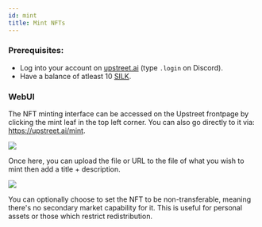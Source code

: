 ```yaml
---
id: mint
title: Mint NFTs
---
```


### Prerequisites:
- Log into your account on [upstreet.ai](../upstreet/start.md) (type `.login` on Discord).
- Have a balance of atleast 10 [SILK](../market/silk-guide.md).

### WebUI

The NFT minting interface can be accessed on the Upstreet frontpage by clicking the mint leaf in the top left corner. You can also go directly to it via: https://upstreet.ai/mint.

![](/img/mint-button.jpg)

Once here, you can upload the file or URL to the file of what you wish to mint then add a title + description.

![](/img/mint-ui.jpg)

You can optionally choose to set the NFT to be non-transferable, meaning there's no secondary market capability for it. This is useful for personal assets or those which restrict redistribution.